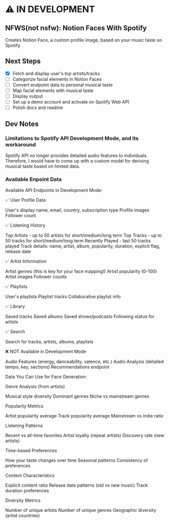 # ⚠️ IN DEVELOPMENT

## NFWS(not nsfw): Notion Faces With Spotify
Creates Notion Face, a custom profile image, based on your music taste on Spotify. 

## Next Steps
- [X] Fetch and display user's top artists/tracks
- [ ] Categorize facial elements in Notion Faces
- [ ] Convert endpoint data to personal musical taste
- [ ] Map facial elements with musical taste
- [ ] Display output
- [ ] Set up a demo account and activate on Spotify Web API
- [ ] Polish docs and readme

## Dev Notes
### Limitations to Spotify API Development Mode, and its workaround
Spotify API no longer provides detailed audio features to individuals.
Therefore, I would have to come up with a custom model for deriving musical taste based on limited data.

### Available Enpoint Data
Available API Endpoints in Development Mode:

✅ User Profile Data

User's display name, email, country, subscription type
Profile images
Follower count

✅ Listening History

Top Artists - up to 50 artists for short/medium/long term
Top Tracks - up to 50 tracks for short/medium/long term
Recently Played - last 50 tracks played
Track details: name, artist, album, popularity, duration, explicit flag, release date

✅ Artist Information

Artist genres (this is key for your face mapping!)
Artist popularity (0-100)
Artist images
Follower counts

✅ Playlists

User's playlists
Playlist tracks
Collaborative playlist info

✅ Library

Saved tracks
Saved albums
Saved shows/podcasts
Following status for artists

✅ Search

Search for tracks, artists, albums, playlists

❌ NOT Available in Development Mode

Audio Features (energy, danceability, valence, etc.)
Audio Analysis (detailed tempo, key, sections)
Recommendations endpoint

Data You Can Use for Face Generation:

Genre Analysis (from artists)

Musical style diversity
Dominant genres
Niche vs mainstream genres


Popularity Metrics

Artist popularity average
Track popularity average
Mainstream vs indie ratio


Listening Patterns

Recent vs all-time favorites
Artist loyalty (repeat artists)
Discovery rate (new artists)


Time-based Preferences

How your taste changes over time
Seasonal patterns
Consistency of preferences


Content Characteristics

Explicit content ratio
Release date patterns (old vs new music)
Track duration preferences


Diversity Metrics

Number of unique artists
Number of unique genres
Geographic diversity (artist countries)